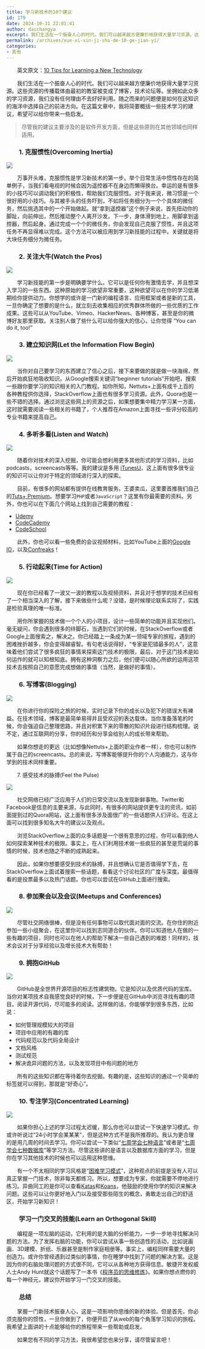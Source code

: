 ```yaml
---
title: 学习新技术的10个建议
id: 179
date: 2024-10-31 22:01:41
author: daichangya
excerpt: 我们生活在一个振奋人心的时代。我们可以越来越方便廉价地获得大量学习资源。这些资源的传播载体由最初的教室被变成了博客，技术论坛等。坐拥如此众多的学习资源，我们没有任何理由不去好好利用。随之而来的问题便是如何在这知识的海洋中选择自己的前进方向。在这篇文章中，我将简要概括一些技术学习的建议，希望可以给你带来一些启发。
permalink: /archives/xue-xi-xin-ji-shu-de-10-ge-jian-yi/
categories:
- 其他
---
```




　　英文原文：[10 Tips for Learning a New Technology](http://net.tutsplus.com/articles/general/10-tips-for-learning-a-new-technology/)

　　我们生活在一个振奋人心的时代。我们可以越来越方便廉价地获得大量学习资源。这些资源的传播载体由最初的教室被变成了博客，技术论坛等。坐拥如此众多的学习资源，我们没有任何理由不去好好利用。随之而来的问题便是如何在这知识的海洋中选择自己的前进方向。在这篇文章中，我将简要概括一些技术学习的建议，希望可以给你带来一些启发。

> 尽管我的建议主要涉及的是软件开发方面，但是这些原则在其他领域也同样适用。

### 　　1\. 克服惯性(Overcoming Inertia)

![](http://images.cnitblog.com/news/1/201307/21121052-1ded3b688ebe451f8f761dcee6d7d94f.jpg)

　　万事开头难，克服惯性是学习新技术的第一步。举个日常生活中惯性存在的简单例子，当我们看电视的时候会因为遥控器不在身边而懒得换台。幸运的是有很多的小技巧可以调动我们的积极性，帮助我们克服惯性。对于我来说，微习惯是一个很好用的小技巧。与其被手头的任务吓到，不如将任务细分为一个个具体的微任务，然后挑选其中的一个开始做起。就“拿到遥控器”这个例子来说，首先扭动你的脚趾，向前伸出，然后推动整个人离开沙发。下一步，身体滑到地上，用脚拿到遥控器，然后起身。通过完成一个个的微任务，你会发现自己克服了惯性，并且这项任务不再显得难以完成。这个方法可以被应用到学习新技能的过程中。关键就是将大块任务细分为微任务。

### 　　2\. 关注大牛(Watch the Pros)

![](http://images.cnitblog.com/news/1/201307/21121053-95f46cdc1fa845f88a855cdc096fc6cb.jpg)

　　学习新技能的第一步是明确要学什么。它可以是任何你有激情去学，并且想深入学习的一些东西。这种原始的学习欲望非常重要，这种欲望可以在你的学习低潮期给你提供动力。你想学的或许是一门新的编程语言、应用框架或者是新的工具，一旦你确定了想要的是什么，就立刻去收集相应的优秀群体所做的一些优质的工作成果。这些可以从YouTube、Vimeo、HackerNews、各种博客，甚至是你的微博好友那里获取。关注别人做了些什么可以给你强大的信心，让你觉得 “You can do it, too!”

### 　　3\. 建立知识网(Let the Information Flow Begin)

![](http://images.cnitblog.com/news/1/201307/21121052-b822350c160247318e890c63b9b2e7dd.jpg)

　　当你对自己要学习的东西建立了信心之后，接下来要做的就是做一块海绵，然后开始疯狂地吸收知识。从Google搜索关键词“beginner tutorials”开始吧，搜索一些跟你要学习的知识相关的入门教程。如你所知，Nettuts+上面有成千上百的各种教程供你选择，StackOverflow上面也有很多学习资源。此外，Quora也是一些不错的选择。通过浏览这些网上的资源之后，如果想要集中精力学习某一方面，这时就需要阅读一些相关的书籍了，个人推荐在Amazon上面寻找一些评分较高的专业书籍来提高自己。

### 　　4\. 多听多看(Listen and Watch)

![](http://images.cnitblog.com/news/1/201307/21121053-40e88c4106f64bbbb4f3a4d5252e2259.jpg)

　　随着你对技术的深入挖掘，你可能会想利用更多其他形式的学习资料，比如podcasts，screencasts等等。我的建议是多用 [iTunesU](http://www.apple.com/education/itunes-u/)，这上面有很多很专业的知识可以让你对于特定的领域进行深入的探索。

　　目前，有很多的网站都有提供在线教育服务。王婆卖瓜，这里要首推我们自己的[Tuts+ Premium](https://tutsplus.com/)。想要学习`PHP`或者`JavaScript`？这里有你最需要的资料。另外，你也可以在下面几个网站上找到自己需要的教程：

*   [Udemy](https://www.udemy.com/)
*   [CodeCademy](http://www.codecademy.com/)
*   [CodeSchool](http://www.codeschool.com/)

　　此外，你也可以看一些免费的会议视频材料，比如YouTube上面的[Google IO](http://www.youtube.com/playlist?list=PL56D792A831D0C362)，以及[Confreaks](http://www.confreaks.com/)！

### 　　5\. 行动起来(Time for Action)

![](http://images.cnitblog.com/news/1/201307/21121053-9f6b5860f41e4c0a91dd159bbfe0e2f2.jpg)

　　现在你已经看了一波又一波的教程以及视频资料，并且对于想学的技术已经有了一个相当深入的了解，接下来做些什么呢？没错，是时候理论联系实际了，实践是检验真理的唯一标准。

　　用你所掌握的技术做一个个人的小项目，设计一些简单的功能并且实现他们。毫无疑问，你会遇到很多的绊脚石，当遇到它们的时候，在StackOverflow或者Google上面搜索之，解决之。你已经踏上一条成为某一领域专家的旅程，遇到的困难挫折越多，你会变得越睿智。有句老话说得好，“专家是犯错最多的人”，这意味着他们尝试了很多疯狂的事情来探索这门技术的极限，最后，对于这门技术是如何运作的就可以知根知底。拥有这种洞察力之后，他们便可以随心所欲的运用这项技术去按照自己的意愿完成想做的事情（当然，是做好的事情）。

### 　　6\. 写博客(Blogging)

![](http://images.cnitblog.com/news/1/201307/21121052-6321f69144f246909f09e001eeac5c4a.jpg)

　　在你进行你的探险之旅的时候，实时记录下你的成长以及犯下的错误大有裨益。在技术领域，博客是最简单易得并且受欢迎的表达载体。当你准备落笔的时候，你会强迫自己整理思路，并且对积累下来的零散的知识片段进行结构梳理。说不定，通过互联网的分享，你的经历和分享会给别人的成长带来帮助。

　　如果你想走的更远（比如想像Nettuts+上面的职业作者一样），你也可以制作属于自己的screencasts。总的来说，写博客能够提升你的个人沟通能力，这与你学到的技术同样重要。

　　7\. 感受技术的脉搏(Feel the Pulse)

![](http://images.cnitblog.com/news/1/201307/21121053-7e35398ad8da42eab6368ef596ab65d4.jpg)

　　社交网络已经广泛应用于人们的日常交流以及发现新鲜事物。Twitter和Facebook是信息的主要来源，与此同时，有很多的网站提供更专注的资讯，如前面提到过的Quora网站，这上面有很多涉及面很广的一些话题供人们评论。在这上面可以找到很多知名大牛的建议以及观点。

　　浏览StackOverflow上面的众多话题是一个很有意思的过程，你可以看到他人如何探索某种技术的极限。事实上，在人们利用技术做一些疯狂的甚至是荒诞的事情的时候，技术也随之不断的成熟起来。

　　因此，如果你想要感受到技术的脉搏，并且想确认它是否值得学下去，在StackOverflow上面试着搜索一些话题，看看这个讨论社区的广度与深度。最值得看的是投票最多以及热门话题。你也可以尝试在GitHub上面进行搜索。

### 　　8\. 参加聚会以及会议(Meetups and Conferences)

![](http://images.cnitblog.com/news/1/201307/21121053-31dbea3bafc24c848c44ad9bb4aab8f7.jpg)

　　尽管社交网络很棒，但是没有任何事物可以取代面对面的交流。在你住的附近参加一些小组聚会，在这里你可以找到志同道合的伙伴。你可以知道他人在做的一些有趣的项目，同时也可以在他人的帮助下解决一些自己遇到的难题！同样的，技术会议对于分享经验以及增长技术大有帮助！

### 　　9\. 拥抱GitHub

![](http://images.cnitblog.com/news/1/201307/21121053-aa121f81f6bc49deb8eaae821d006a81.jpg)

　　GitHub是全世界开源项目的标志性建筑物。它是知识以及优质代码的宝库。当你对某项技术自我感觉良好的时候，下一步便是在GitHub中浏览寻找有趣的项目。阅读开源代码，尽可能多的阅读。这样做的话，你能够学到很多东西，比如说：

*   如何管理规模较大的项目
*   项目中应用的有趣的库
*   代码规范以及代码全局设计
*   文档风格
*   测试规范
*   解决诡异问题的方法，以及发现项目中有问题的地方

　　所有的这些知识都在等待着你去挖掘。有趣的是，这些知识的通过一个简单的标签就可以得到，那就是“好奇心”。

### 　　10\. 专注学习(Concentrated Learning)

![](http://images.cnitblog.com/news/1/201307/21121053-24185fa3c3eb40ce8249e745f92d6059.jpg)

　　如果你担心上述的学习过程太迟缓，那么你也可以尝试一下快速学习模式。你或许听说过“24小时学会某某某”，但是这种方式不是我所推荐的。我认为更合理的是用几周的时间去学习。你可以尝试一下类似“[七周学会七种语言](http://pragprog.com/book/btlang/seven-languages-in-seven-weeks)”或者是“[七周学会七种数据库](http://pragprog.com/book/btlang/seven-databases-in-seven-weeks)”等学习方法。尽管这些讲的是语言以及数据库方面的学习，但是你在学习其他技术的时候也可以运用这种思维。

　　有一个不太相同的学习风格是“[困难学习模式](http://learncodethehardway.org/)”，这种观点的前提是没有人可以真正掌握一门技术，除非每天都练习。所以，想要成为专家，你就需要不停地进行练习。异曲同工的是你可以查看[Katas](http://codekata.pragprog.com/)和[Koans](https://www.google.com/search?q=koans)，他鼓励的使用你学的知识来解决问题。这些可以让你更好地入门以及接受那些陌生的概念，勇敢走出自己的舒适区，开始学习新知识！

### 　　学习一门交叉的技能(Learn an Orthogonal Skill)

　　编程是一项左脑的运动，它利用的是大脑的分析能力，一步一步地寻找解决问题的方法。为了发挥右脑的功能，你可以尝试从事一些创造性的活动，比如说画画、3D建模、折纸、乐器甚至是制作家庭相册等。事实上，编程同样需要大量的创造力。或许你曾经遇到过类似的事情，你在睡梦中找到了问题的解决方案。这是因为你的右脑处理问题的方式很不同，它可以从各种地方获得信息。敏捷开发权威人士Andy Hunt就这个话题写了一本书《[程序员的思维修炼](http://pragprog.com/book/ahptl/pragmatic-thinking-and-learning)》。如果你想点燃你的每一个神经元，建议你开始学习一门交叉的技能。

### 　　总结

　　掌握一门新技术振奋人心，这是一项影响你思维的新的体验。但是首先，你必须克服你的惯性，一旦你做到了，你便开启了从web的每个角落学习知识的旅程。我希望上面讲的十点能够给你的旅程带来一些帮助或启发。

　　如果您有不同的学习方法，我很希望您也来分享，请尽管留言吧！
